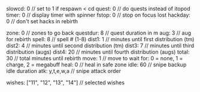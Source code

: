 slowcd: 0 // set to 1 if respawn < cd
quest: 0 // do quests instead of itopod
timer: 0 // display timer with spinner
fstop: 0 // stop on focus lost
hackday: 0 // don't set hacks in rebirth

zone: 0 // zones to go back
questdur: 8 // quest duration in m
aug: 3 // aug for rebirth
spell: 8 // spell # (1-8)
dist1: 1 // minutes until first distribution (tm)
dist2: 4 // minutes until second distribution (tm)
dist3: 7 // minutes until third distribution (augs)
dist4: 20 // minutes until fourth distribution (augs)
total: 30 // total minutes until rebirth
move: 1 // move to wait for: 0 = none, 1 = charge, 2 = megabuff
heal: 0 // heal in safe zone
idle: 60 // snipe backup idle duration
atk: y,t,e,w,a // snipe attack order

wishes: ["11", "12", "13", "14"] // selected wishes
